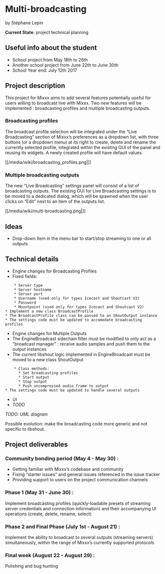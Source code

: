 # Multi-broadcasting

by Stéphane Lepin

**Current State**: project technical planning

## Useful info about the student

  - School project from May 18th to 26th
  - Another school project from June 22th to June 30th
  - School Year end: July 12th 2017

## Project description

This project for Mixxx aims to add several features potentially useful
for users willing to broadcast live with Mixxx. Two new features will be
implemented : broadcasting profiles and multiple broadcasting outputs.

### Broadcasting profiles

The broadcast profile selection will be integrated under the “Live
Broadcasting” section of Mixxx’s preferences as a dropdown list, with
three buttons (or a dropdown menu) at its right to create, delete and
rename the currently selected profile, integrated within the existing
GUI of the panel and reusing its widgets. A newly created profile will
have default values.

[[/media/wiki/broadcasting_profiles.png|]]

### Multiple broadcasting outputs

The new “Live Broadcasting” settings panel will consist of a list of
broadcasting outputs. The existing GUI for Live Broadcasting settings is
to be moved to a dedicated dialog, which will be spawned when the user
clicks on “Edit” next to an item of the outputs list.

[[/media/wiki/multi-broadcasting.png|]]

## Ideas

  - Drop-down item in the menu bar to start/stop streaming to one or all
    outputs

## Technical details

  - Engine changes for Broadcasting Profiles
  - Fixed fields:

<!-- end list -->

``` 
    * Server type
    * Server hostname
    * Server port
    * Username (used only for types Icecast and Shoutcast V2)
    * Password
    * Mountpoint (used only for types Icecast and Shoutcast V2)
* Implement a new class BroadcastProfile
* The BroadcastProfile class can be passed to an ShoutOutput instance
* The settings code must be updated to accomodate broadcasting profiles
```

  - Engine changes for Multiple Outputs
  - The EngineBroadcast sidechain filter must be modified to only act as
    a "broadcast manager" : receive audio samples and push them to the
    output instances
  - The current libshout logic implemented in EngineBroadcast must be
    moved to a new class ShoutOutput

<!-- end list -->

``` 
    * Class methods:
      * Set broadcasting profiles  
      * Start output
      * Stop output
      * Push uncompressed audio frame to output
* The settings code must be updated to handle several outputs
```

  - UI
  - *TODO* 

*TODO: UML diagram*

<span class="underline">Possible evolution</span>: make the broadcasting
code more generic and not specific to libshout.

## Project deliverables

### Community bonding period (May 4 - May 30) :

  - Getting familiar with Mixxx’s codebase and community
  - Fixing “starter issues” and general issues referenced in the issue
    tracker
  - Providing support to users on the project communication channels

### Phase 1 (May 31 - June 30) :

Implement broadcasting profiles (quickly-loadable presets of streaming
server credentials and connection information) and their accompanying UI
operations (create, delete, rename, select)

### Phase 2 and Final Phase (July 1st - August 21) :

Implement the ability to broadcast to several outputs (streaming
servers) simultaneously, within the range of Mixxx’s currently supported
protocols

### Final week (August 22 - August 29) :

Polishing and bug hunting
